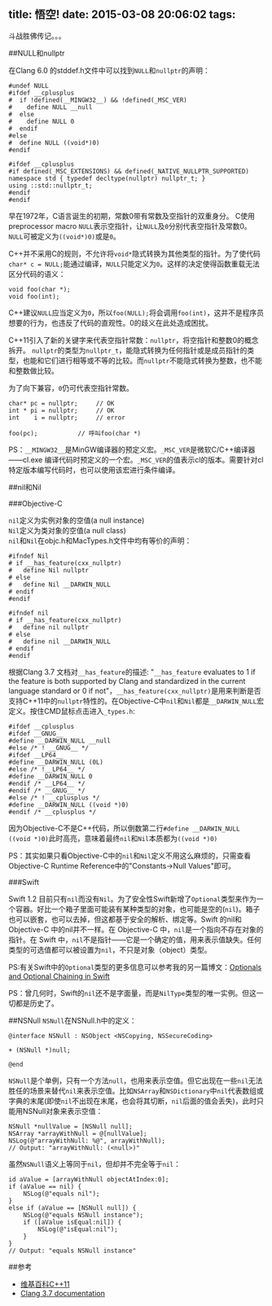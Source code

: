 title: 悟空!
date: 2015-03-08 20:06:02
tags:
---

斗战胜佛传记。。。  

<!--more-->
##NULL和nullptr

在Clang 6.0 的stddef.h文件中可以找到`NULL`和`nullptr`的声明：

```
#undef NULL
#ifdef __cplusplus
#  if !defined(__MINGW32__) && !defined(_MSC_VER)
#    define NULL __null
#  else
#    define NULL 0
#  endif
#else
#  define NULL ((void*)0)
#endif

#ifdef __cplusplus
#if defined(_MSC_EXTENSIONS) && defined(_NATIVE_NULLPTR_SUPPORTED)
namespace std { typedef decltype(nullptr) nullptr_t; }
using ::std::nullptr_t;
#endif
#endif
```

早在1972年，C语言诞生的初期，常数0带有常数及空指针的双重身分。 C使用preprocessor macro `NULL`表示空指针，让`NULL`及`0`分别代表空指针及常数0。 `NULL`可被定义为`((void*)0)`或是`0`。

C++并不采用C的规则，不允许将`void*`隐式转换为其他类型的指针。为了使代码`char* c = NULL;`能通过编译，`NULL`只能定义为`0`。这样的决定使得函数重载无法区分代码的语义：  

```
void foo(char *);
void foo(int);
```

C++建议`NULL`应当定义为`0`，所以`foo(NULL);`将会调用`foo(int)`，这并不是程序员想要的行为，也违反了代码的直观性。0的歧义在此处造成困扰。

C++11引入了新的关键字来代表空指针常数：`nullptr`，将空指针和整数0的概念拆开。 `nullptr`的类型为`nullptr_t`，能隐式转换为任何指针或是成员指针的类型，也能和它们进行相等或不等的比较。而`nullptr`不能隐式转换为整数，也不能和整数做比较。

为了向下兼容，`0`仍可代表空指针常数。  

```
char* pc = nullptr;     // OK
int * pi = nullptr;     // OK
int    i = nullptr;     // error
 
foo(pc);           // 呼叫foo(char *)
```

PS：`__MINGW32__`是MinGW编译器的预定义宏。`_MSC_VER`是微软C/C++编译器——cl.exe 编译代码时预定义的一个宏。`_MSC_VER`的值表示cl的版本。需要针对cl特定版本编写代码时，也可以使用该宏进行条件编译。


##nil和Nil

###Objective-C

`nil`定义为实例对象的空值(a null instance)  
`Nil`定义为类对象的空值(a null class)  
`nil`和`Nil`在objc.h和MacTypes.h文件中均有等价的声明：  

```
#ifndef Nil
# if __has_feature(cxx_nullptr)
#   define Nil nullptr
# else
#   define Nil __DARWIN_NULL
# endif
#endif

#ifndef nil
# if __has_feature(cxx_nullptr)
#   define nil nullptr
# else
#   define nil __DARWIN_NULL
# endif
#endif
```

根据Clang 3.7 文档对`__has_feature`的描述: "`__has_feature` evaluates to 1 if the feature is both supported by Clang and standardized in the current language standard or 0 if not"，`__has_feature(cxx_nullptr)`是用来判断是否支持C++11中的`nullptr`特性的。在Objective-C中`nil`和`Nil`都是`__DARWIN_NULL`宏定义。按住CMD鼠标点击进入`_types.h`:  

```
#ifdef __cplusplus
#ifdef __GNUG__
#define __DARWIN_NULL __null
#else /* ! __GNUG__ */
#ifdef __LP64__
#define __DARWIN_NULL (0L)
#else /* !__LP64__ */
#define __DARWIN_NULL 0
#endif /* __LP64__ */
#endif /* __GNUG__ */
#else /* ! __cplusplus */
#define __DARWIN_NULL ((void *)0)
#endif /* __cplusplus */
```

因为Objective-C不是C++代码，所以倒数第二行`#define __DARWIN_NULL ((void *)0)`此时高亮，意味着最终`nil`和`Nil`本质都为`((void *)0)`  

PS：其实如果只看Objective-C中的`nil`和`Nil`定义不用这么麻烦的，只需查看Objective-C Runtime Reference中的"Constants->Null Values"即可。  

###Swift

Swift 1.2 目前只有`nil`而没有`Nil`。为了安全性Swift新增了`Optional`类型来作为一个容器。好比一个箱子里面可能装有某种类型的对象，也可能是空的(`nil`)。箱子也可以嵌套，也可以去掉，但这都基于安全的解析、绑定等。Swift 的nil和 Objective-C 中的nil并不一样。在 Objective-C 中，`nil`是一个指向不存在对象的指针。在 Swift 中，`nil`不是指针——它是一个确定的值，用来表示值缺失。任何类型的可选值都可以被设置为`nil`，不只是对象（object）类型。  

PS:有关Swift中的`Optional`类型的更多信息可以参考我的另一篇博文：[Optionals and Optional Chaining in Swift](http://yulingtianxia.com/blog/2014/06/17/optionals-and-optional-chaining-in-swift/#Nil_Coalescing_Operator)  

PS：曾几何时，Swift的`nil`还不是字面量，而是`NilType`类型的唯一实例。但这一切都是历史了。  

##NSNull
`NSNull`在NSNull.h中的定义：  

```
@interface NSNull : NSObject <NSCopying, NSSecureCoding>

+ (NSNull *)null;

@end
```

`NSNull`是个单例，只有一个方法`null`，也用来表示空值。但它出现在一些`nil`无法胜任的场景来替代`nil`来表示空值。比如`NSArray`和`NSDictionary`中`nil`代表数组或字典的末尾(即使`nil`不出现在末尾，也会将其切断，`nil`后面的值会丢失)，此时只能用NSNull对象来表示空值：  

```
NSNull *nullValue = [NSNull null];
NSArray *arrayWithNull = @[nullValue];
NSLog(@"arrayWithNull: %@", arrayWithNull);
// Output: "arrayWithNull: (<null>)"
```

虽然`NSNull`语义上等同于`nil`，但却并不完全等于`nil`：  

```
id aValue = [arrayWithNull objectAtIndex:0];
if (aValue == nil) {
    NSLog(@"equals nil");
}
else if (aValue == [NSNull null]) {
    NSLog(@"equals NSNull instance");
    if ([aValue isEqual:nil]) {
        NSLog(@"isEqual:nil");
    }
}
// Output: "equals NSNull instance"
```


##参考
- [维基百科C++11](http://zh.wikipedia.org/wiki/C%2B%2B11#.E9.80.9A.E7.94.A8.E6.99.BA.E8.83.BD.E6.8C.87.E9.87.9D)
- [Clang 3.7 documentation](http://clang.llvm.org/docs/LanguageExtensions.html#langext-has-feature-back-compat)